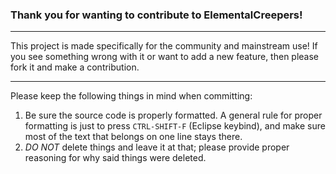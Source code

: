 ### Thank you for wanting to contribute to ElementalCreepers!
***

This project is made specifically for the community and mainstream use!
If you see something wrong with it or want to add a new feature, then please fork it and make a contribution.

---

Please keep the following things in mind when committing:
1. Be sure the source code is properly formatted.
A general rule for proper formatting is just to press `CTRL-SHIFT-F` (Eclipse keybind),
and make sure most of the text that belongs on one line stays there.
2. _DO NOT_ delete things and leave it at that;
please provide proper reasoning for why said things were deleted.